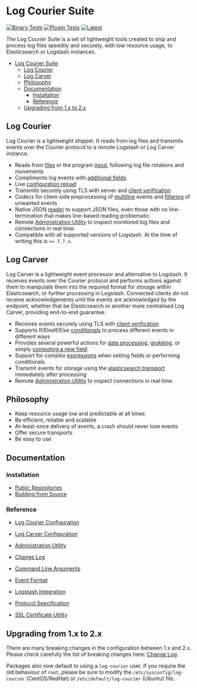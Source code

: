 # Log Courier Suite

[![Binary Tests](https://github.com/driskell/log-courier/actions/workflows/go.yml/badge.svg)](https://github.com/driskell/log-courier/actions/workflows/go.yml)
[![Plugin Tests](https://github.com/driskell/log-courier/actions/workflows/ruby-test.yml/badge.svg)](https://github.com/driskell/log-courier/actions/workflows/ruby-test.yml)
[![Latest](https://img.shields.io/github/release/driskell/log-courier.svg)](https://github.com/driskell/log-courier/releases/latest)

The Log Courier Suite is a set of lightweight tools created to ship and process
log files speedily and securely, with low resource usage, to Elasticsearch or
Logstash instances.

- [Log Courier Suite](#log-courier-suite)
  - [Log Courier](#log-courier)
  - [Log Carver](#log-carver)
  - [Philosophy](#philosophy)
  - [Documentation](#documentation)
    - [Installation](#installation)
    - [Reference](#reference)
  - [Upgrading from 1.x to 2.x](#upgrading-from-1x-to-2x)

## Log Courier

Log Courier is a lightweight shipper. It reads from log files and transmits events over the Courier protocol to a remote Logstash or Log Carver instance.

- Reads from [files](docs/log-courier/Configuration.md#files) or the program [input](docs/log-courier/Configuration.md#stdin), following log file rotations and movements
- Compliments log events with [additional fields](docs/log-courier/Configuration.md#fields)
- Live [configuration reload](docs/log-courier/Configuration.md#reloading-configuration)
- Transmits securely using TLS with server and [client verification](docs/log-courier/Configuration.md#ssl-certificate)
- Codecs for client-side preprocessing of [multiline](docs/log-courier/codecs/Multiline.md) events and [filtering](docs/log-courier/codecs/Filter.md) of unwanted events
- Native JSON [reader](docs/log-courier/Configuration.md#reader) to support JSON files, even those with no line-termination that makes line-based reading problematic
- Remote [Administration Utility](docs/AdministrationUtility.md) to inspect monitored log files and connections in real time.
- Compatible with all supported versions of Logstash. At the time of writing this is `>= 7.7.x`.

## Log Carver

Log Carver is a lightweight event processor and alternative to Logstash. It receives events over the Courier protocol and performs actions against them to manipulate them into the required format for storage within Elasticsearch, or further processing in Logstash. Connected clients do not receive acknowledgements until the events are acknowledged by the endpoint, whether that be Elasticsearch or another more centralised Log Carver, providing end-to-end guarantee.

- Receives events securely using TLS with [client verification](docs/log-carver/Configuration.md#ssl-client-ca-receiver)
- Supports If/ElseIf/Else [conditionals](docs/log-carver/Configuration.md#conditionals) to process different events in different ways
- Provides several powerful actions for [date processing](docs/log-carver/actions/Date.md), [grokking](docs/log-carver/actions/Grok.md), or simply [computing a new field](docs/log-carver/actions/SetField.md)
- Support for complex [expressions](docs/log-carver/Configuration.md#expression) when setting fields or performing conditionals
- Transmit events for storage using the [elasticsearch transport](docs/log-carver/Configuration.md#transport) immediately after processing
- Remote [Administration Utility](docs/AdministrationUtility.md) to inspect connections in real time.

## Philosophy

- Keep resource usage low and predictable at all times
- Be efficient, reliable and scalable
- At-least-once delivery of events, a crash should never lose events
- Offer secure transports
- Be easy to use

## Documentation

### Installation

- [Public Repositories](docs/PublicRepositories.md)
- [Building from Source](docs/BuildingFromSource.md)

### Reference

- [Log Courier Configuration](docs/log-courier/Configuration.md)
- [Log Carver Configuration](docs/log-carver/Configuration.md)

- [Administration Utility](docs/AdministrationUtility.md)
- [Change Log](CHANGELOG.md)
- [Command Line Arguments](docs/CommandLineArguments.md)
- [Event Format](docs/Events.md)
- [Logstash Integration](docs/LogstashIntegration.md)
- [Protocol Specification](docs/Protocol.md)
- [SSL Certificate Utility](docs/SSLCertificateUtility.md)

## Upgrading from 1.x to 2.x

There are many breaking changes in the configuration between 1.x and 2.x. Please
check carefully the list of breaking changes here:
[Change Log](CHANGELOG.md#200).

Packages also now default to using a `log-courier` user. If you require the old
behaviour of `root`, please be sure to modify the `/etc/sysconfig/log-courier`
(CentOS/RedHat) or `/etc/default/log-courier` (Ubuntu) file.
